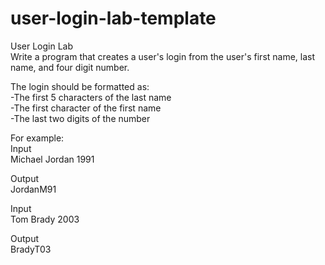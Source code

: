 # user-login-lab-template
User Login Lab  
Write a program that creates a user's login from the user's first name, last name, and four digit number.  

The login should be formatted as:  
-The first 5 characters of the last name  
-The first character of the first name  
-The last two digits of the number  

For example:  
Input  
Michael Jordan 1991  

Output  
JordanM91  

Input  
Tom Brady 2003  

Output  
BradyT03
